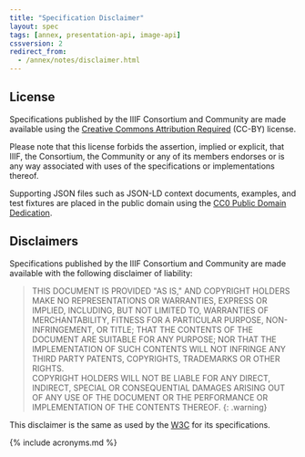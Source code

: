 ```yaml
---
title: "Specification Disclaimer"
layout: spec
tags: [annex, presentation-api, image-api]
cssversion: 2
redirect_from:
  - /annex/notes/disclaimer.html
---
```


## License

Specifications published by the IIIF Consortium and Community are made available using the [Creative Commons Attribution Required][cc-by] (CC-BY) license.

Please note that this license forbids the assertion, implied or explicit, that IIIF, the Consortium, the Community or any of its members endorses or is any way associated with uses of the specifications or implementations thereof.

Supporting JSON files such as JSON-LD context documents, examples, and test fixtures are placed in the public domain using the [CC0 Public Domain Dedication][cc0].

## Disclaimers

Specifications published by the IIIF Consortium and Community are made available with the following disclaimer of liability:

> THIS DOCUMENT IS PROVIDED "AS IS," AND COPYRIGHT HOLDERS MAKE NO REPRESENTATIONS OR WARRANTIES, EXPRESS OR IMPLIED, INCLUDING, BUT NOT LIMITED TO, WARRANTIES OF MERCHANTABILITY, FITNESS FOR A PARTICULAR PURPOSE, NON-INFRINGEMENT, OR TITLE; THAT THE CONTENTS OF THE DOCUMENT ARE SUITABLE FOR ANY PURPOSE; NOR THAT THE IMPLEMENTATION OF SUCH CONTENTS WILL NOT INFRINGE ANY THIRD PARTY PATENTS, COPYRIGHTS, TRADEMARKS OR OTHER RIGHTS.<br/>
  COPYRIGHT HOLDERS WILL NOT BE LIABLE FOR ANY DIRECT, INDIRECT, SPECIAL OR CONSEQUENTIAL DAMAGES ARISING OUT OF ANY USE OF THE DOCUMENT OR THE PERFORMANCE OR IMPLEMENTATION OF THE CONTENTS THEREOF.
{: .warning}

This disclaimer is the same as used by the [W3C][w3c] for its specifications.

[cc-by]: http://creativecommons.org/licenses/by/4.0/ "Creative Commons &mdash; Attribution 4.0 International"
[cc0]: https://creativecommons.org/publicdomain/zero/1.0/ "CC0 Public Domain Dedication"
[w3c]: http://www.w3.org/Consortium/Legal/2015/doc-license

{% include acronyms.md %}
